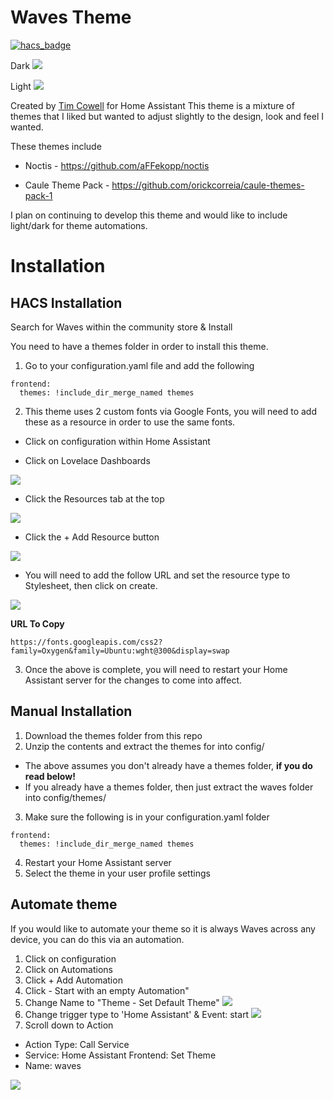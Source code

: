 # Waves Theme
[![hacs_badge](https://img.shields.io/badge/HACS-Default-orange.svg?style=flat-square)](https://github.com/custom-components/hacs)

Dark
![](https://raw.githubusercontent.com/tgcowell/waves/master/docs/main.png)

Light
![](https://raw.githubusercontent.com/tgcowell/waves/master/docs/main-light.png)

Created by [Tim Cowell](https://github.com/tgcowell) for Home Assistant
This theme is a mixture of themes that I liked but wanted to adjust slightly to the design, look and feel I wanted. 

These themes include

* Noctis - https://github.com/aFFekopp/noctis

* Caule Theme Pack - https://github.com/orickcorreia/caule-themes-pack-1

I plan on continuing to develop this theme and would like to include light/dark for theme automations.

# Installation

## HACS Installation

Search for Waves within the community store & Install

You need to have a themes folder in order to install this theme.

1. Go to your configuration.yaml file and add the following 

```
frontend:
  themes: !include_dir_merge_named themes
```

2. This theme uses 2 custom fonts via Google Fonts, you will need to add these as a resource in order to use the same fonts.

  - Click on configuration within Home Assistant

  - Click on Lovelace Dashboards

![](https://raw.githubusercontent.com/tgcowell/waves/master/docs/dashboard.png)

  - Click the Resources tab at the top
    
![](https://raw.githubusercontent.com/tgcowell/waves/master/docs/resources.png)

  - Click the + Add Resource button

   ![](https://raw.githubusercontent.com/tgcowell/waves/master/docs/+resource.png)

  - You will need to add the follow URL and set the resource type to Stylesheet, then click on create. 

   ![](https://raw.githubusercontent.com/tgcowell/waves/master/docs/newresource.png)

**URL To Copy**
```
https://fonts.googleapis.com/css2?family=Oxygen&family=Ubuntu:wght@300&display=swap    
```

3. Once the above is complete, you will need to restart your Home Assistant server for the changes to come into affect. 

## Manual Installation

1. Download the themes folder from this repo
2. Unzip the contents and extract the themes for into config/
 - The above assumes you don't already have a themes folder, **if you do read below!**
 - If you already have a themes folder, then just extract the waves folder into config/themes/
3. Make sure the following is in your configuration.yaml folder

```
frontend: 
  themes: !include_dir_merge_named themes
```
4. Restart your Home Assistant server
5. Select the theme in your user profile settings


## Automate theme

If you would like to automate your theme so it is always Waves across any device, you can do this via an automation.

1. Click on configuration
2. Click on Automations
3. Click + Add Automation
4. Click - Start with an empty Automation"
5. Change Name to "Theme - Set Default Theme"
![](https://raw.githubusercontent.com/tgcowell/waves/master/docs/themename.png)
7. Change trigger type to 'Home Assistant' & Event: start
![](https://raw.githubusercontent.com/tgcowell/waves/master/docs/themetrigger.png)
9. Scroll down to Action
- Action Type: Call Service
- Service: Home Assistant Frontend: Set Theme
- Name: waves

![](https://raw.githubusercontent.com/tgcowell/waves/master/docs/themeaction.png)




